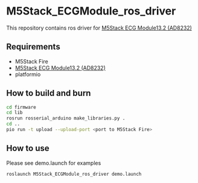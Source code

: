# M5Stack_ECGModule_ros_driver

This repository contains ros driver for [M5Stack ECG Module13.2 (AD8232)](https://shop.m5stack.com/products/ecg-module13-2-ad8232-with-cables-and-pads)

## Requirements

- M5Stack Fire
- [M5Stack ECG Module13.2 (AD8232)](https://shop.m5stack.com/products/ecg-module13-2-ad8232-with-cables-and-pads) 
- platformio

## How to build and burn

```bash
cd firmware
cd lib
rosrun rosserial_arduino make_libraries.py .
cd ..
pio run -t upload --upload-port <port to M5Stack Fire>
```

## How to use

Please see demo.launch for examples

```bash
roslaunch M5Stack_ECGModule_ros_driver demo.launch
```

